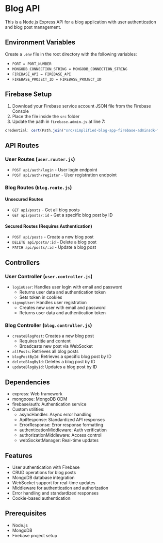 
# Blog API

This is a Node.js Express API for a blog application with user authentication and blog post management.

## Environment Variables

Create a `.env` file in the root directory with the following variables:
- `PORT = PORT_NUMBER`
- `MONGODB_CONNECTION_STRING = MONGODB_CONNECTION_STRING`
- `FIREBASE_API = FIREBASE_API`
- `FIREBASE_PROJECT_ID = FIREBASE_PROJECT_ID`


## Firebase Setup

1. Download your Firebase service account JSON file from the Firebase Console
2. Place the file inside the `src` folder
3. Update the path in `firebase.admin.js` at line 7:
```javascript
credential: cert(Path.join("src/simplified-blog-app-firebase-adminsdk-fbsvc-0577a28f1f.json"))
```
## API Routes
### User Routes (`user.router.js`)
- `POST api/auth/login` - User login endpoint
- `POST api/auth/register` - User registration endpoint

### Blog Routes (`blog.route.js`)
#### Unsecured Routes
- `GET api/posts` - Get all blog posts
- `GET api/posts/:id` - Get a specific blog post by ID

#### Secured Routes (Requires Authentication)
- `POST api/posts` - Create a new blog post
- `DELETE api/posts/:id` - Delete a blog post
- `PATCH api/posts/:id` - Update a blog post

## Controllers

### User Controller (`user.controller.js`)
- `loginUser`: Handles user login with email and password
  - Returns user data and authentication token
  - Sets token in cookies
- `signupUser`: Handles user registration
  - Creates new user with email and password
  - Returns user data and authentication token

### Blog Controller (`blog.controller.js`)
- `createBlogPost`: Creates a new blog post
  - Requires title and content
  - Broadcasts new post via WebSocket
- `allPosts`: Retrieves all blog posts
- `blogPostById`: Retrieves a specific blog post by ID
- `deleteBlogById`: Deletes a blog post by ID
- `updateBlogById`: Updates a blog post by ID

## Dependencies
- express: Web framework
- mongoose: MongoDB ODM
- firebase/auth: Authentication service
- Custom utilities:
  - asyncHandler: Async error handling
  - ApiResponse: Standardized API responses
  - ErrorResponse: Error response formatting
  - authenticationMiddleware: Auth verification
  - authorizationMiddleware: Access control
  - webSocketManager: Real-time updates

## Features
- User authentication with Firebase
- CRUD operations for blog posts
- MongoDB database integration
- WebSocket support for real-time updates
- Middleware for authentication and authorization
- Error handling and standardized responses
- Cookie-based authentication

## Prerequisites
- Node.js
- MongoDB
- Firebase project setup
